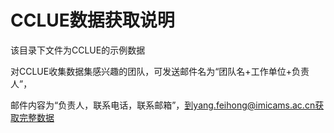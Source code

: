 # CCLUE数据获取说明
该目录下文件为CCLUE的示例数据


对CCLUE收集数据集感兴趣的团队，可发送邮件名为“团队名+工作单位+负责人”，

邮件内容为“负责人，联系电话，联系邮箱”，到yang.feihong@imicams.ac.cn获取完整数据
